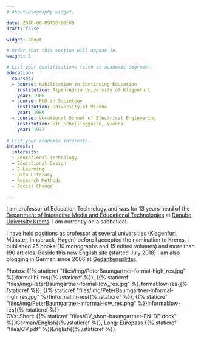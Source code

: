 ```yaml
---
# About/Biography widget.

date: 2018-08-09T00:00:00
draft: false

widget: about

# Order that this section will appear in.
weight: 5

# List your qualifications (such as academic degrees).
education:
  courses:
  - course: Habilitation in Continuing Education
    institution: Alpen-Adria University of Klagenfurt
    year: 1986
  - course: PhD in Sociology
    institution: University of Vienna
    year: 1980
  - course: Vocational School of Electrical Engineering
    institution: HTL Schellinggasse, Vienna
    year: 1972
    
# List your academic interests.
interests:
  interests:
  - Educational Technology
  - Educational Design
  - E-Learning
  - Data Literacy
  - Research Methods
  - Social Change

---
```


I am professor of Education Technology and was for 13 years head of the [Department of Interactive Media and Educational Technologies](http://www.donau-uni.ac.at/en/department/imb/index.php) at [Danube University Krems](http://www.donau-uni.ac.at/en/index.php). I am currently on a sabbatical.

<!-- My research interests include the acquisition of digital competences using principles of teaching, epistemology and reproducible research methods, development of (higher) educational institutions with focus on service learning and social change through innovation and digitization. -->

I have held positions as professor at several universities  (Klagenfurt, Münster, Innsbruck, Hagen) before I accepted the nomination to Krems. I published 25 books (10 monographs and 15 edited volumes) and more than 190 articles. Beside this new English site (started July 2018) I am also blogging in German since 2006 at [Gedankensplitter](http://peter.baumgartner.name).

Photos: {{% staticref "files/img/PeterBaumgartner-formal-high_res.jpg" %}}formal:hi-res{{% /staticref %}}, {{% staticref "files/img/PeterBaumgartner-formal-low_res.jpg" %}}formal:low-res{{% /staticref %}}, {{% staticref "files/img/PeterBaumgartner-informal-high_res.jpg" %}}informal:hi-res{{% /staticref %}}, {{% staticref "files/img/PeterBaumgartner-informal-low_res.png" %}}informal:low-res{{% /staticref %}}<br /> 
CVs: Short: {{% staticref "files/CV_short-baumgartner-EN-DE.docx" %}}German/English{{% /staticref %}}, Long: Europass {{% staticref "files/CV.pdf" %}}English{{% /staticref %}}



